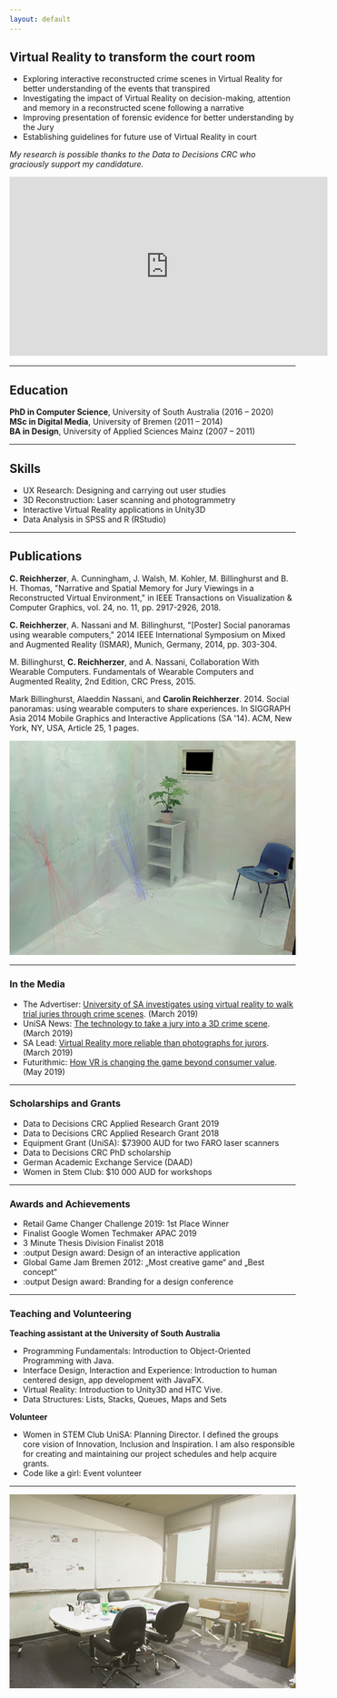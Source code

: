 ```yaml
---
layout: default
---
```


## Virtual Reality to transform the court room

* Exploring interactive reconstructed crime scenes in Virtual Reality for better understanding of the events that transpired
* Investigating the impact of Virtual Reality on decision-making, attention and memory in a reconstructed scene following a narrative 
* Improving presentation of forensic evidence for better understanding by the Jury
* Establishing guidelines for future use of Virtual Reality in court

_My research is possible thanks to the Data to Decisions CRC who graciously support my candidature._  
<iframe width="560" height="315" src="https://www.youtube.com/embed/8yMOz9hCWyY" frameborder="0" allow="accelerometer; autoplay; encrypted-media; gyroscope; picture-in-picture" allowfullscreen></iframe>

***

## Education

**PhD in Computer Science**, University of South Australia (2016 – 2020) <br>
**MSc in Digital Media**, University of Bremen (2011 – 2014) <br>
**BA in Design**, University of Applied Sciences Mainz (2007 – 2011) 

***

## Skills

* UX Research: Designing and carrying out user studies
* 3D Reconstruction: Laser scanning and photogrammetry
* Interactive Virtual Reality applications in Unity3D
* Data Analysis in SPSS and R (RStudio)

***


## Publications 

**C. Reichherzer**, A. Cunningham, J. Walsh, M. Kohler, M. Billinghurst and B. H. Thomas, "Narrative and Spatial Memory for Jury Viewings in a Reconstructed Virtual Environment," in IEEE Transactions on Visualization & Computer Graphics, vol. 24, no. 11, pp. 2917-2926, 2018. 

**C. Reichherzer**, A. Nassani and M. Billinghurst, "[Poster] Social panoramas using wearable computers," 2014 IEEE International Symposium on Mixed and Augmented Reality (ISMAR), Munich, Germany, 2014, pp. 303-304.

M. Billinghurst, **C. Reichherzer**, and A. Nassani, Collaboration With Wearable Computers. 
Fundamentals of Wearable Computers and Augmented Reality, 2nd Edition, CRC Press, 2015. 

Mark Billinghurst, Alaeddin Nassani, and **Carolin Reichherzer**. 2014. Social panoramas: using wearable computers to share experiences. In SIGGRAPH Asia 2014 Mobile Graphics and Interactive Applications (SA '14). ACM, New York, NY, USA, Article 25, 1 pages.

![Point Cloud with blood spatter pattern](/assets/img/BPA.png)

*** 

### In the Media
* The Advertiser: [University of SA investigates using virtual reality to walk trial juries through crime scenes](https://www.adelaidenow.com.au/news/law-order/university-of-sa-investigates-using-virtual-reality-to-walk-trial-juries-through-crime-scenes/news-story/ad4fb3bcca125fbf9667720e16d755ef). (March 2019)
* UniSA News: [The technology to take a jury into a 3D crime scene](https://u.unisa.edu.au/unisanews/2019/march/story2/). (March 2019)
* SA Lead: [Virtual Reality more reliable than photographs for jurors](http://theleadsouthaustralia.com.au/industries/technology/virtual-reality-more-reliable-than-photographs-for-jurors/). (March 2019)
* Futurithmic: [How VR is changing the game beyond consumer value](https://www.futurithmic.com/2019/05/21/how-vr-changing-game-beyond-consumer-value/). (May 2019)

***

### Scholarships and Grants
* Data to Decisions CRC Applied Research Grant 2019
* Data to Decisions CRC Applied Research Grant 2018
* Equipment Grant (UniSA): $73900 AUD for two FARO laser scanners
* Data to Decisions CRC PhD scholarship
* German Academic Exchange Service (DAAD) 
* Women in Stem Club: $10 000 AUD for workshops

***

### Awards and Achievements
* Retail Game Changer Challenge 2019: 1st Place Winner
* Finalist Google Women Techmaker APAC 2019
* 3 Minute Thesis Division Finalist 2018
* :output Design award: Design of an interactive application
* Global Game Jam Bremen 2012: „Most creative game“ and „Best concept“ 
* :output Design award: Branding for a design conference

***

### Teaching and Volunteering

**Teaching assistant at the University of South Australia**
* Programming Fundamentals: Introduction to Object-Oriented Programming with Java.
* Interface Design, Interaction and Experience: Introduction to human centered design, app development with JavaFX.
* Virtual Reality: Introduction to Unity3D and HTC Vive.
* Data Structures: Lists, Stacks, Queues, Maps and Sets  

**Volunteer**
* Women in STEM Club UniSA: Planning Director. I defined the groups core vision of Innovation, Inclusion and Inspiration. I am also responsible for creating and maintaining our project schedules and help acquire grants. 
* Code like a girl: Event volunteer

***

![Reconstructed with Photogrammetry – Model in Unity3D using HDRP](/assets/img/reconstruction.png)




